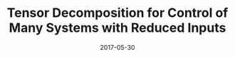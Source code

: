 ---
title: "Tensor Decomposition for Control of Many Systems with Reduced Inputs"
collection: publications
permalink: /publication/tensor_decomposition_for_ control_of_many_systems_with_reduced_inputs
date: 2017-05-30
venue: 'IEEE American Control Conference'
paperurl: 'https://ieeexplore.ieee.org/stamp/stamp.jsp?tp=&arnumber=7963128&tag=1'
lnk: 'https://ieeexplore.ieee.org/document/7963128'
citation: 'Q. Huang (B. Wingo) and R. C. Winck &quot;Tensor Decomposition for Control of Many Systems with Reduced Inputs.&quot; <i>IEEE American Control Conference</i> May, 2017.'
---
